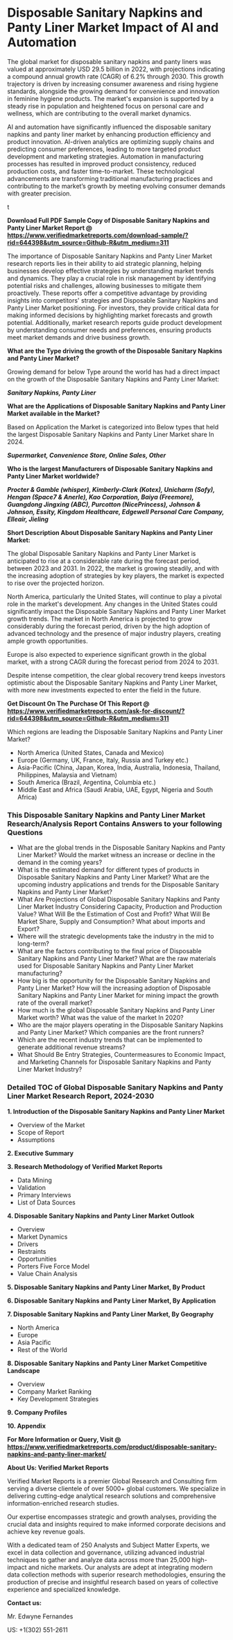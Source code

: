<meta name="title" content="Global Disposable Sanitary Napkins and Panty Liner Market Impact of AI and Automation"><meta name="description" content="The global market for disposable sanitary napkins and panty liners was valued at approximately USD 29.5 billion in 2022, with projections indicating a compound annual "><meta name="title" content="Disposable Sanitary Napkins and Panty Liner Market Size, Share, Scope, Trends, Growth, Opportunities, Analysis, Forecast"><h1>Disposable Sanitary Napkins and Panty Liner Market Impact of AI and Automation</h1><p>The global market for disposable sanitary napkins and panty liners was valued at approximately USD 29.5 billion in 2022, with projections indicating a compound annual growth rate (CAGR) of 6.2% through 2030. This growth trajectory is driven by increasing consumer awareness and rising hygiene standards, alongside the growing demand for convenience and innovation in feminine hygiene products. The market's expansion is supported by a steady rise in population and heightened focus on personal care and wellness, which are contributing to the overall market dynamics.</p><p>AI and automation have significantly influenced the disposable sanitary napkins and panty liner market by enhancing production efficiency and product innovation. AI-driven analytics are optimizing supply chains and predicting consumer preferences, leading to more targeted product development and marketing strategies. Automation in manufacturing processes has resulted in improved product consistency, reduced production costs, and faster time-to-market. These technological advancements are transforming traditional manufacturing practices and contributing to the market’s growth by meeting evolving consumer demands with greater precision.</p>t</p><p id="" class=""><strong>Download Full PDF Sample Copy of Disposable Sanitary Napkins and Panty Liner Market Report @ <a href="https://www.verifiedmarketreports.com/download-sample/?rid=644398&utm_source=Github-R&utm_medium=311" target="_blank">https://www.verifiedmarketreports.com/download-sample/?rid=644398&utm_source=Github-R&utm_medium=311</a></strong></p><p>The importance of&nbsp;Disposable Sanitary Napkins and Panty Liner Market research reports lies in their ability to aid strategic planning, helping businesses develop effective strategies by understanding market trends and dynamics. They play a crucial role in risk management by identifying potential risks and challenges, allowing businesses to mitigate them proactively. These reports offer a competitive advantage by providing insights into competitors' strategies and Disposable Sanitary Napkins and Panty Liner Market positioning. For investors, they provide critical data for making informed decisions by highlighting market forecasts and growth potential. Additionally, market research reports guide product development by understanding consumer needs and preferences, ensuring products meet market demands and drive business growth.</p><p><strong>What are the&nbsp;Type driving the growth of the Disposable Sanitary Napkins and Panty Liner Market?</strong></p><p id="" class="">Growing demand for below Type around the world has had a direct impact on the growth of the Disposable Sanitary Napkins and Panty Liner Market:</p><em><strong>Sanitary Napkins, Panty Liner</strong></em></p><strong>What are the&nbsp;Applications&nbsp;of Disposable Sanitary Napkins and Panty Liner Market available in the Market?</strong></p><p id="" class="">Based on Application the Market is categorized into Below types that held the largest Disposable Sanitary Napkins and Panty Liner Market share In 2024.</p><em><strong>Supermarket, Convenience Store, Online Sales, Other</strong></em></p><strong>Who is the largest Manufacturers of Disposable Sanitary Napkins and Panty Liner Market worldwide?</strong></p><p><em><strong>Procter & Gamble (whisper), Kimberly-Clark (Kotex), Unicharm (Sofy), Hengan (Space7 & Anerle), Kao Corporation, Baiya (Freemore), Guangdong Jingxing (ABC), Purcotton (NicePrincess), Johnson & Johnson, Essity, Kingdom Healthcare, Edgewell Personal Care Company, Elleair, Jieling</strong></em></p><p id="" class=""><strong>Short Description About Disposable Sanitary Napkins and Panty Liner Market:</strong></p><p>The global Disposable Sanitary Napkins and Panty Liner Market is anticipated to rise at a considerable rate during the forecast period, between 2023 and 2031. In 2022, the market is growing steadily, and with the increasing adoption of strategies by key players, the market is expected to rise over the projected horizon.</p><p>North America, particularly the United States, will continue to play a pivotal role in the market's development. Any changes in the United States could significantly impact the Disposable Sanitary Napkins and Panty Liner Market growth trends. The market in North America is projected to grow considerably during the forecast period, driven by the high adoption of advanced technology and the presence of major industry players, creating ample growth opportunities.</p><p>Europe is also expected to experience significant growth in the global market, with a strong CAGR during the forecast period from 2024 to 2031.</p><p>Despite intense competition, the clear global recovery trend keeps investors optimistic about the Disposable Sanitary Napkins and Panty Liner Market, with more new investments expected to enter the field in the future.</p><p id="" class=""><strong>Get Discount On The Purchase Of This Report @ <a href="https://www.verifiedmarketreports.com/ask-for-discount/?rid=644398&utm_source=Github-R&utm_medium=311" target="_blank">https://www.verifiedmarketreports.com/ask-for-discount/?rid=644398&utm_source=Github-R&utm_medium=311</a></strong></p>Which regions are leading the Disposable Sanitary Napkins and Panty Liner Market?</p><ul><li>North America (United States, Canada and Mexico)</li><li>Europe (Germany, UK, France, Italy, Russia and Turkey etc.)</li><li>Asia-Pacific (China, Japan, Korea, India, Australia, Indonesia, Thailand, Philippines, Malaysia and Vietnam)</li><li>South America (Brazil, Argentina, Columbia etc.)</li><li>Middle East and Africa (Saudi Arabia, UAE, Egypt, Nigeria and South Africa)</li></ul><h3 id="" class="">This Disposable Sanitary Napkins and Panty Liner Market Research/Analysis Report Contains Answers to your following Questions</h3><ul><li>What are the global trends in the Disposable Sanitary Napkins and Panty Liner Market? Would the market witness an increase or decline in the demand in the coming years?</li><li>What is the estimated demand for different types of products in Disposable Sanitary Napkins and Panty Liner Market? What are the upcoming industry applications and trends for the Disposable Sanitary Napkins and Panty Liner Market?</li><li>What Are Projections of Global Disposable Sanitary Napkins and Panty Liner Market Industry Considering Capacity, Production and Production Value? What Will Be the Estimation of Cost and Profit? What Will Be Market Share, Supply and Consumption? What about imports and Export?</li><li>Where will the strategic developments take the industry in the mid to long-term?</li><li>What are the factors contributing to the final price of Disposable Sanitary Napkins and Panty Liner Market? What are the raw materials used for Disposable Sanitary Napkins and Panty Liner Market manufacturing?</li><li>How big is the opportunity for the Disposable Sanitary Napkins and Panty Liner Market? How will the increasing adoption of Disposable Sanitary Napkins and Panty Liner Market for mining impact the growth rate of the overall market?</li><li>How much is the global Disposable Sanitary Napkins and Panty Liner Market worth? What was the value of the market In 2020?</li><li>Who are the major players operating in the Disposable Sanitary Napkins and Panty Liner Market? Which companies are the front runners?</li><li>Which are the recent industry trends that can be implemented to generate additional revenue streams?</li><li>What Should Be Entry Strategies, Countermeasures to Economic Impact, and Marketing Channels for Disposable Sanitary Napkins and Panty Liner Market Industry?</li></ul><h3 id="" class="">Detailed TOC of Global Disposable Sanitary Napkins and Panty Liner Market Research Report, 2024-2030</h3><p id="" class=""><strong>1. Introduction of the Disposable Sanitary Napkins and Panty Liner Market</strong></p><ul><li>Overview of the Market</li><li>Scope of Report</li><li>Assumptions</li></ul><p id="" class=""><strong>2. Executive Summary</strong></p><p id="" class=""><strong>3. Research Methodology of Verified Market Reports</strong></p><ul><li>Data Mining</li><li>Validation</li><li>Primary Interviews</li><li>List of Data Sources</li></ul><p id="" class=""><strong>4. Disposable Sanitary Napkins and Panty Liner Market Outlook</strong></p><ul><li>Overview</li><li>Market Dynamics</li><li>Drivers</li><li>Restraints</li><li>Opportunities</li><li>Porters Five Force Model</li><li>Value Chain Analysis</li></ul><p id="" class=""><strong>5. Disposable Sanitary Napkins and Panty Liner Market, By Product</strong></p><p id="" class=""><strong>6. Disposable Sanitary Napkins and Panty Liner Market, By Application</strong></p><p id="" class=""><strong>7. Disposable Sanitary Napkins and Panty Liner Market, By Geography</strong></p><ul><li>North America</li><li>Europe</li><li>Asia Pacific</li><li>Rest of the World</li></ul><p id="" class=""><strong>8. Disposable Sanitary Napkins and Panty Liner Market Competitive Landscape</strong></p><ul><li>Overview</li><li>Company Market Ranking</li><li>Key Development Strategies</li></ul><p id="" class=""><strong>9. Company Profiles</strong></p><p id="" class=""><strong>10. Appendix</strong></p><p id="" class=""><strong>For More Information or Query, Visit @ <a href="https://www.verifiedmarketreports.com/product/disposable-sanitary-napkins-and-panty-liner-market/" target="_blank">https://www.verifiedmarketreports.com/product/disposable-sanitary-napkins-and-panty-liner-market/</a></strong></p><p id="" class=""><strong>About Us: Verified Market Reports</strong></p><p id="" class="">Verified Market Reports is a premier Global Research and Consulting firm serving a diverse clientele of over 5000+ global customers. We specialize in delivering cutting-edge analytical research solutions and comprehensive information-enriched research studies.</p><p id="" class="">Our expertise encompasses strategic and growth analyses, providing the crucial data and insights required to make informed corporate decisions and achieve key revenue goals.</p><p id="" class="">With a dedicated team of 250 Analysts and Subject Matter Experts, we excel in data collection and governance, utilizing advanced industrial techniques to gather and analyze data across more than 25,000 high-impact and niche markets. Our analysts are adept at integrating modern data collection methods with superior research methodologies, ensuring the production of precise and insightful research based on years of collective experience and specialized knowledge.</p><p id="" class=""><strong>Contact us:</strong></p><p id="" class="">Mr. Edwyne Fernandes</p><p id="" class="">US: +1(302) 551-2611</p>